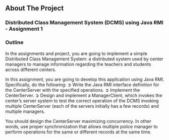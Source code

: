 ## About The Project

### Distributed Class Management System (DCMS) using Java RMI - Assignment 1

### Outline
In the assignments and project, you are going to implement a simple Distributed Class Management System: a distributed system used by center managers to manage 
information regarding the teachers and students across different centers.

In this assignment, you are going to develop this application using Java RMI. Specifically, do the following:
➲ Write the Java RMI interface definition for the CenterServer with the specified 
operations. 
➲ Implement the CenterServer. 
➲ Design and implement a ManagerClient, which invokes the center’s server system 
to test the correct operation of the DCMS invoking multiple CenterServer (each of 
the servers initially has a few records) and multiple managers.
 
You should design the CenterServer maximizing concurrency. In other words, use proper synchronization that allows multiple police manager to perform operations for the same or different records at the same time. 

